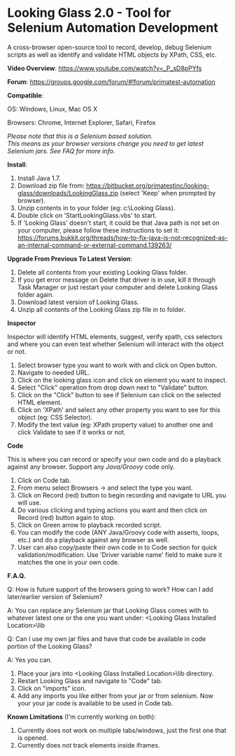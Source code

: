 Looking Glass 2.0 - Tool for Selenium Automation Development
============

A cross-browser open-source tool to record, develop, debug Selenium scripts as well as identify and validate HTML objects by XPath, CSS, etc.


**Video Overview**:
https://www.youtube.com/watch?v=_P_sD8pPYfs

**Forum**:
https://groups.google.com/forum/#!forum/primatest-automation

**Compatible**:

OS: Windows, Linux, Mac OS X

Browsers: Chrome, Internet Explorer, Safari, Firefox

*Please note that this is a Selenium based solution.*  
*This means as your browser versions change you need to get latest Selenium jars. See FAQ for more info.*

**Install**:

1. Install Java 1.7.
2. Download zip file from:  https://bitbucket.org/primatestinc/looking-glass/downloads/LookingGlass.zip (select 'Keep' when prompted by browser).
3. Unzip contents in to your folder (eg: c:\Looking Glass).
4. Double click on 'StartLookingGlass.vbs' to start.
5. If 'Looking Glass' doesn't start, it could be that Java path is not set on your computer, please follow these instructions to set it: https://forums.bukkit.org/threads/how-to-fix-java-is-not-recognized-as-an-internal-command-or-external-command.139263/
 
**Upgrade From Previous To Latest Version**:

1. Delete all contents from your existing Looking Glass folder.
2. If you get error message on Delete that driver is in use, kill it through Task Manager or just restart your computer and delete Looking Glass folder again.
3. Download latest version of Looking Glass.
4. Unzip all contents of the Looking Glass zip file in to folder.

**Inspector** 

Inspector will identify HTML elements, suggest, verify xpath, css selectors and where you can even test whether Selenium will interact with the object or not.

1. Select browser type you want to work with and click on Open button.
2. Navigate to needed URL.
3. Click on the looking glass icon and click on element you want to inspect.
4. Select "Click" operation from drop down next to "Validate" button.
5. Click on the "Click" button to see if Selenium can click on the selected HTML element.
6. Click on 'XPath' and select any other property you want to see for this object (eg: CSS Selector).
7. Modify the text value (eg: XPath property value) to another one and click Validate to see if it works or not.

**Code**

This is where you can record or specify your own code and do a playback against any browser. Support any *Java/Groovy* code only.

1. Click on Code tab.
2. From menu select Browsers -> and select the type you want.
3. Click on Record (red) button to begin recording and navigate to URL you will use.
4. Do various clicking and typing actions you want and then click on Record (red) button again to stop.
5. Click on Green arrow to playback recorded script.
6. You can modify the code (ANY Java/Groovy code with asserts, loops, etc.) and do a playback against any browser as well.
7. User can also copy/paste their own code in to Code section for quick validation/modification. Use 'Driver variable name' field to make sure it matches the one in your own code.

**F.A.Q.**

Q: How is future support of the browsers going to work? How can I add later/earlier version of Selenium?

A: You can replace any Selenium jar that Looking Glass comes with to whatever latest one or the one you want under: \<Looking Glass Installed Location>\lib

Q: Can I use my own jar files and have that code be available in code portion of the Looking Glass?

A: Yes you can.  
 1. Place your jars into \<Looking Glass Installed Location>\lib directory.  
 2. Restart Looking Glass and navigate to "Code" tab.
 3. Click on "imports" icon.
 4. Add any imports you like either from your jar or from selenium.  Now your your jar code is available to be used in Code tab.

**Known Limitations** (I'm currently working on both):

1. Currently does not work on multiple tabs/windows, just the first one that is opened.
2. Currently does not track elements inside iframes.

